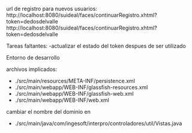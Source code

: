 url de registro para nuevos usuarios:
http://localhost:8080/suideal/faces/continuarRegistro.xhtml?token=dedosdelvalle
http://localhost:8080/suideal/faces/continuarRegistro.xhtml?token=dedosdelvalle

Tareas faltantes:
-actualizar el estado del token despues de ser utilizado

Entorno de desarrollo

archivos implicados:

- ./src/main/resources/META-INF/persistence.xml
- ./src/main/webapp/WEB-INF/glassfish-resources.xml
- ./src/main/webapp/WEB-INF/glassfish-web.xml
- ./src/main/webapp/WEB-INF/web.xml

cambiar el nombre del dominio en 
- ./src/main/java/com/ingesoft/interpro/controladores/util/Vistas.java 